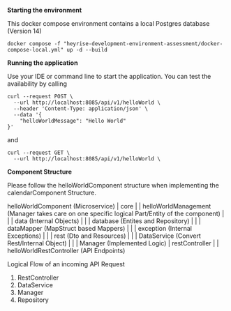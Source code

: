 **Starting the environment**

This docker compose environment contains a local Postgres database (Version 14)

```
docker compose -f "heyrise-development-environment-assessment/docker-compose-local.yml" up -d --build
```


**Running the application**

Use your IDE or command line to start the application.
You can test the availability by calling 

```
curl --request POST \
  --url http://localhost:8085/api/v1/helloWorld \
  --header 'Content-Type: application/json' \
  --data '{
	"helloWorldMessage": "Hello World"
}'
```

and

```
curl --request GET \
  --url http://localhost:8085/api/v1/helloWorld \
```

**Component Structure**

Please follow the helloWorldComponent structure when implementing the calendarComponent Structure.

helloWorldComponent (Microservice)
| core
| | helloWorldManagement (Manager takes care on one specific logical Part/Entity of the component)
| | | data (Internal Objects)
| | | database (Entites and Repository)
| | | dataMapper (MapStruct based Mappers)
| | | exception (Internal Exceptions)
| | | rest (Dto and Resources)
| | | DataService (Convert Rest/Internal Object)
| | | Manager (Implemented Logic)
| restController
| | helloWorldRestController (API Endpoints)

Logical Flow of an incoming API Request
1. RestController
2. DataService
3. Manager
4. Repository

